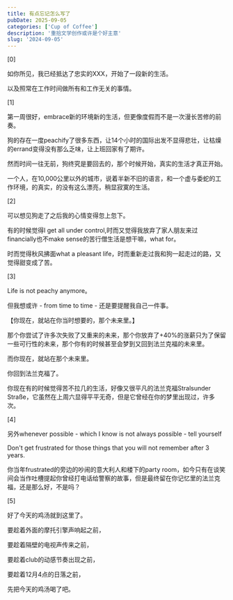 ```yaml
---
title: 有点忘记怎么写了
pubDate: 2025-09-05
categories: ['Cup of Coffee']
description: '重拾文学创作或许是个好主意'
slug: '2024-09-05'
---
```


[0] 

如你所见，我已经抵达了忠实的XXX，开始了一段新的生活。

以及照常在工作时间做所有和工作无关的事情。

[1]

第一周很好，embrace新的环境新的生活，但更像度假而不是一次漫长苦修的前奏。

狗的存在一度peachify了很多东西，让14个小时的国际出发不显得悲壮，让枯燥的errand变得没有那么乏味，让上班回家有了期许。

然而时间一往无前，狗终究是要回去的，那个时候开始，真实的生活才真正开始。

一个人，在10,000公里以外的城市，说着半新不旧的语言，和一个虚与委蛇的工作环境，的真实，的没有这么漂亮，稍显寂寞的生活。


[2]

可以想见狗走了之后我的心情变得忽上忽下。

有的时候觉得I get all under control,时而又觉得我放弃了家人朋友来过financially也不make sense的苦行僧生活是想干嘛，what for。

时而觉得秋风拂面what a pleasant life，时而重新走过我和狗一起走过的路，又觉得甜变成了苦。


[3]

Life is not peachy anymore。

但我想或许 - from time to time - 还是要提醒我自己一件事。

【你现在，就站在你当时想要的，那个未来里。】

那个你尝试了许多次失败了又重来的未来，那个你放弃了+40%的涨薪只为了保留一些可行性的未来，那个你有的时候甚至会梦到又回到法兰克福的未来里。

而你现在，就站在那个未来里。

你回到法兰克福了。

你现在有的时候觉得苦不拉几的生活，好像又很平凡的法兰克福Stralsunder Straße，它虽然在上周六显得平平无奇，但是它曾经在你的梦里出现过，许多次。



[4]

另外whenever possible - which I know is not always possible - tell yourself

Don't get frustrated for those things that you will not remember after 3 years.

你当年frustrated的旁边的吵闹的意大利人和楼下的party room，如今只有在谈笑间会当作吐槽提起你曾经打电话给警察的故事，但是最终留在你记忆里的法兰克福，还是那么好，不是吗？


[5] 

好了今天的鸡汤就到这里了。

要趁着外面的摩托引擎声响起之前，

要趁着隔壁的电视声传来之前，

要趁着club的动感节奏出现之前，

要趁着12月4点的日落之前，

先把今天的鸡汤喝了吧。
